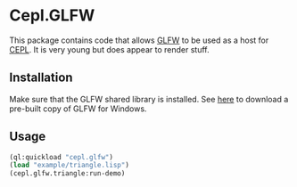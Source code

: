 # Cepl.GLFW

This package contains code that allows [GLFW](http://www.glfw.org/) to be used as a host for [CEPL](http://techsnuffle.com/cepl/api.html).
It is very young but does appear to render stuff.

## Installation

Make sure that the GLFW shared library is installed. See [here](http://www.glfw.org/download.html) to download a pre-built copy of GLFW for Windows.

## Usage

```lisp
(ql:quickload "cepl.glfw")
(load "example/triangle.lisp")
(cepl.glfw.triangle:run-demo)
```
